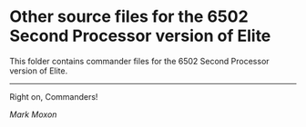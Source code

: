 # Other source files for the 6502 Second Processor version of Elite

This folder contains commander files for the 6502 Second Processor version of Elite.

---

Right on, Commanders!

_Mark Moxon_